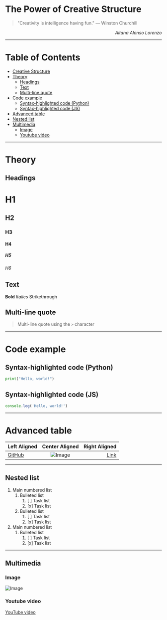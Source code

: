 <!-- A simulated cover page with: >
<!--A Large main title.  -->

# The Power of Creative Structure

<!-- A motivational quote. -->

> "Creativity is intelligence having fun." — Winston Churchill

<!-- Your name in italics aligned to the right. -->

<p align="right"><i>Aitana Alonso Lorenzo</i></p>

---

<!-- An interactive table of contents with internal links pointing to each section of the document. -->

# Table of Contents

- [Creative Structure](#The-Power-of-Creative-Structure)
- [Theory](#theory)
  - [Headings](#headings)
  - [Text](#text)
  - [Multi-line quote](#multi-line-quote)
- [Code example](#code-example)
  - [Syntax-highlighted code (Python)](#syntax-highlighted-code-python)
  - [Syntax-highlighted code (JS)](#syntax-highlighted-code-js)
- [Advanced table](#advanced-table)
- [Nested list](#nested-list)
- [Multimedia](#multimedia)
  - [Image](#image)
  - [Youtube video](#youtube-video)

---

<!-- A theoretical explanation section-->
<!-- Use at least three levels of headings. -->

# Theory

## Headings

# H1

## H2

### H3

#### H4

##### H5

###### H6

<!-- Include a text block with bold, italics, and strikethrough. -->

## Text

<p><b>Bold</b> <i>Italics</i> <s>Strikethrough</s></p>

<!-- Insert a multi-line quote using -->

## Multi-line quote

> Multi-line quote
> using the `>` character

---

<!-- Code example: -->
<!-- A syntax-highlighted code block in Python.-->

# Code example

## Syntax-highlighted code (Python)

```python
print("Hello, world!")
```

## Syntax-highlighted code (JS)

```js
console.log('Hello, world!')
```

---

<!-- Advanced table-->
<!-- It must contain at least 4 columns and 3 rows.
Use different alignments (left, center, right).
One cell must contain a link and another a small image. -->

# Advanced table

| Left Aligned                                |                                Center Aligned                                |                                                            Right Aligned |
| :------------------------------------------ | :--------------------------------------------------------------------------: | -----------------------------------------------------------------------: |
| [GitHub](https://github.com/AitanaAlonso01) | ![Image](https://logos-world.net/wp-content/uploads/2020/11/GitHub-Logo.png) | [Link](https://github.com/AitanaAlonso01/2-daw/tree/main/Despliegue/LS1) |

---

<!-- Nested list -->
<!--A main numbered list.
Inside it, a bulleted list.
And inside that, a task list (- [ ] and - [x]). -->

## Nested list

1. Main numbered list
   1. Bulleted list
      1. [ ] Task list
      2. [x] Task list
   2. Bulleted list
      1. [ ] Task list
      2. [x] Task list
2. Main numbered list
   1. Bulleted list
      1. [ ] Task list
      2. [x] Task list

---

<!-- Multimedia -->
<!-- Insert an image from an external link. Insert
A YouTube video using an embedded link. -->

## Multimedia

### Image

![Image](https://i.postimg.cc/Ss7vcTMt/Sin-t-tulo.png)

### Youtube video

[YouTube video](https://www.youtube.com/watch?v=MN4DQ_Vd0nE)
